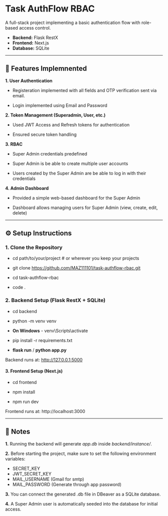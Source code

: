 # Task AuthFlow RBAC

A full-stack project implementing a basic authentication flow with role-based access control.  
- **Backend:** Flask RestX  
- **Frontend:** Next.js  
- **Database:** SQLite  

---

## 🚀 Features Implemnented
**1. User Authentication**  

- Registeration implemented with all fields and OTP verification sent via email.

- Login implemented using Email and Password

**2. Token Management (Superadmin, User, etc.)** 

- Used JWT Access and Refresh tokens for authentication

- Ensured secure token handling 

**3. RBAC**

- Super Admin credentials predefined

- Super Admin is be able to create multiple user accounts

- Users created by the Super Admin are be able to log in with their credentials

**4. Admin Dashboard**  

- Provided a simple web-based dashboard for the Super Admin
  
- Dashboard allows managing users for Super Admin (view, create, edit, delete) 

---

## ⚙️ Setup Instructions

### 1. Clone the Repository
- cd path/to/your/project    # or wherever you keep your projects

- git clone https://github.com/MAZ111101/task-authflow-rbac.git

- cd task-authflow-rbac

- code .

### 2. Backend Setup (Flask RestX + SQLite)
- cd backend

- python -m venv venv

- **On Windows** - venv\Scripts\activate

- pip install -r requirements.txt

- **flask run** / **python app.py**

Backend runs at: http://127.0.0.1:5000

#### 3. Frontend Setup (Next.js)
- cd frontend

- npm install

- npm run dev

Frontend runs at: http://localhost:3000

---

## 📌 Notes
**1.** Running the backend will generate *app.db* inside *backend/instance/*.

**2.** Before starting the project, make sure to set the following environment variables:
- SECRET_KEY
- JWT_SECRET_KEY
- MAIL_USERNAME (Gmail for smtp)
- MAIL_PASSWORD (Generate through app password)

**3.** You can connect the generated .db file in DBeaver as a SQLite database.

**4.** A Super Admin user is automatically seeded into the database for initial access.


